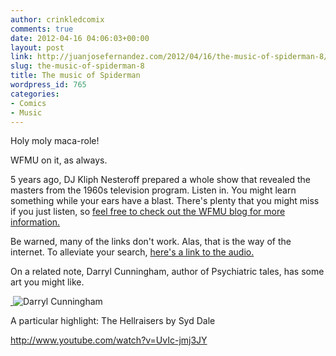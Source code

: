 ```yaml
---
author: crinkledcomix
comments: true
date: 2012-04-16 04:06:03+00:00
layout: post
link: http://juanjosefernandez.com/2012/04/16/the-music-of-spiderman-8/
slug: the-music-of-spiderman-8
title: The music of Spiderman
wordpress_id: 765
categories:
- Comics
- Music
---
```


Holy moly maca-role!

WFMU on it, as always.

5 years ago, DJ Kliph Nesteroff prepared a whole show that revealed the masters from the 1960s television program. Listen in. You might learn something while your ears have a blast. There's plenty that you might miss if you just listen, so [feel free to check out the WFMU blog for more information.](http://blog.wfmu.org/freeform/2007/01/the_music_every.html)

Be warned, many of the links don't work. Alas, that is the way of the internet. To alleviate your search, [here's a link to the audio.](http://blog.wfmu.org/freeform/2007/01/the_music_every.html)

On a related note, Darryl Cunningham, author of Psychiatric tales, has some art you might like.

[ ](http://blog.wfmu.org/freeform/2007/01/the_music_every.html)![Darryl Cunningham](http://fernandezjuanjose.files.wordpress.com/2012/04/2987741688.jpeg?w=431)

A particular highlight: The Hellraisers by Syd Dale

http://www.youtube.com/watch?v=UvIc-jmj3JY
